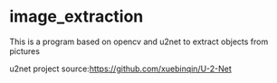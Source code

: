 # image_extraction
This is a program based on opencv and u2net to extract objects from pictures

u2net project source:https://github.com/xuebinqin/U-2-Net
